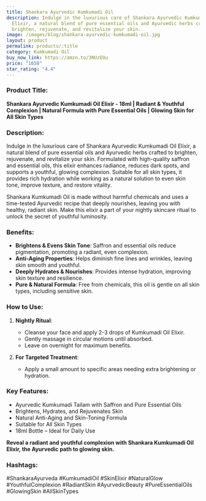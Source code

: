 ```yaml
---
title: Shankara Ayurvedic Kumkumadi Oil
description: Indulge in the luxurious care of Shankara Ayurvedic Kumkumadi Oil
  Elixir, a natural blend of pure essential oils and Ayurvedic herbs crafted to
  brighten, rejuvenate, and revitalize your skin.
image: /images/blog/shankara-ayurvedic-kumkumadi-oil.jpg
layout: product
permalink: products/:title
category: Kumkumadi Oil
buy_now_link: https://amzn.to/3NUzEOu
price: "1658"
star_rating: "4.4"
---
```

### Product Title:
**Shankara Ayurvedic Kumkumadi Oil Elixir - 18ml | Radiant & Youthful Complexion | Natural Formula with Pure Essential Oils | Glowing Skin for All Skin Types**

### Description:
Indulge in the luxurious care of Shankara Ayurvedic Kumkumadi Oil Elixir, a natural blend of pure essential oils and Ayurvedic herbs crafted to brighten, rejuvenate, and revitalize your skin. Formulated with high-quality saffron and essential oils, this elixir enhances radiance, reduces dark spots, and supports a youthful, glowing complexion. Suitable for all skin types, it provides rich hydration while working as a natural solution to even skin tone, improve texture, and restore vitality.

Shankara Kumkumadi Oil is made without harmful chemicals and uses a time-tested Ayurvedic recipe that deeply nourishes, leaving you with healthy, radiant skin. Make this elixir a part of your nightly skincare ritual to unlock the secret of youthful luminosity.

### Benefits:
- **Brightens & Evens Skin Tone**: Saffron and essential oils reduce pigmentation, promoting a radiant, even complexion.
- **Anti-Aging Properties**: Helps diminish fine lines and wrinkles, leaving skin smooth and youthful.
- **Deeply Hydrates & Nourishes**: Provides intense hydration, improving skin texture and resilience.
- **Pure & Natural Formula**: Free from chemicals, this oil is gentle on all skin types, including sensitive skin.

### How to Use:
1. **Nightly Ritual**:
   - Cleanse your face and apply 2-3 drops of Kumkumadi Oil Elixir.
   - Gently massage in circular motions until absorbed.
   - Leave on overnight for maximum benefits.

2. **For Targeted Treatment**:
   - Apply a small amount to specific areas needing extra brightening or hydration.

### Key Features:
- Ayurvedic Kumkumadi Tailam with Saffron and Pure Essential Oils
- Brightens, Hydrates, and Rejuvenates Skin
- Natural Anti-Aging and Skin-Toning Formula
- Suitable for All Skin Types
- 18ml Bottle – Ideal for Daily Use

**Reveal a radiant and youthful complexion with Shankara Kumkumadi Oil Elixir, the Ayurvedic path to glowing skin.**

### Hashtags:
#ShankaraAyurveda #KumkumadiOil #SkinElixir #NaturalGlow #YouthfulComplexion #RadiantSkin #AyurvedicBeauty #PureEssentialOils #GlowingSkin #AllSkinTypes
